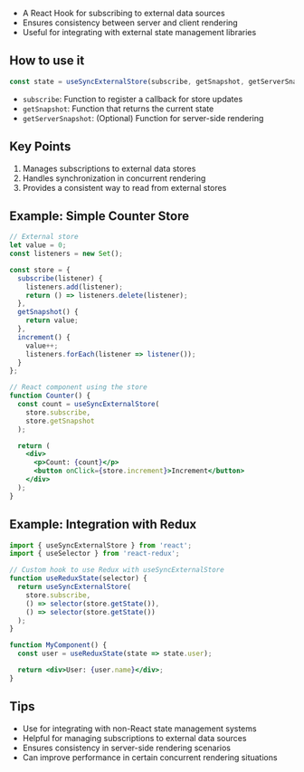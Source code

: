 - A React Hook for subscribing to external data sources
- Ensures consistency between server and client rendering
- Useful for integrating with external state management libraries

## How to use it

```jsx
const state = useSyncExternalStore(subscribe, getSnapshot, getServerSnapshot);
```

- `subscribe`: Function to register a callback for store updates
- `getSnapshot`: Function that returns the current state
- `getServerSnapshot`: (Optional) Function for server-side rendering

## Key Points
1. Manages subscriptions to external data stores
2. Handles synchronization in concurrent rendering
3. Provides a consistent way to read from external stores

## Example: Simple Counter Store

```jsx
// External store
let value = 0;
const listeners = new Set();

const store = {
  subscribe(listener) {
    listeners.add(listener);
    return () => listeners.delete(listener);
  },
  getSnapshot() {
    return value;
  },
  increment() {
    value++;
    listeners.forEach(listener => listener());
  }
};

// React component using the store
function Counter() {
  const count = useSyncExternalStore(
    store.subscribe,
    store.getSnapshot
  );

  return (
    <div>
      <p>Count: {count}</p>
      <button onClick={store.increment}>Increment</button>
    </div>
  );
}
```

## Example: Integration with Redux

```jsx
import { useSyncExternalStore } from 'react';
import { useSelector } from 'react-redux';

// Custom hook to use Redux with useSyncExternalStore
function useReduxState(selector) {
  return useSyncExternalStore(
    store.subscribe,
    () => selector(store.getState()),
    () => selector(store.getState())
  );
}

function MyComponent() {
  const user = useReduxState(state => state.user);

  return <div>User: {user.name}</div>;
}
```

## Tips
- Use for integrating with non-React state management systems
- Helpful for managing subscriptions to external data sources
- Ensures consistency in server-side rendering scenarios
- Can improve performance in certain concurrent rendering situations
